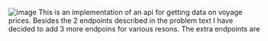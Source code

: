 ![image](https://user-images.githubusercontent.com/20577566/170261009-d2e5d975-656a-4277-92c3-d43ee4147810.png)
This is an implementation of an api for getting data on voyage prices. Besides the 2 endpoints described in the problem text I have decided to add 3 more endpoins for 
various resons.
The extra endpoints are 
